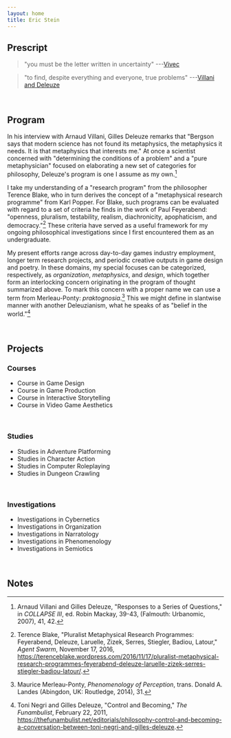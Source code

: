 ```yaml
---
layout: home
title: Eric Stein
---
```


## Prescript

> "you must be the letter written in uncertainty" ---[Vivec](https://en.uesp.net/wiki/Morrowind:36_Lessons_of_Vivec,_Sermon_15)

> "to find, despite everything and everyone, true problems" ---[Villani and Deleuze](https://books.google.ca/books?id=uL9NEAAAQBAJ&pg=PA39)

<br>

## Program

In his interview with Arnaud Villani, Gilles Deleuze remarks that "Bergson says that modern science has not found its metaphysics, the metaphysics it needs. It is that metaphysics that interests me." At once a scientist concerned with "determining the conditions of a problem" and a "pure metaphysician" focused on elaborating a new set of categories for philosophy, Deleuze's program is one I assume as my own.[^1]

[^1]: Arnaud Villani and Gilles Deleuze, "Responses to a Series of Questions," in *COLLAPSE III*, ed. Robin Mackay, 39-43, (Falmouth: Urbanomic, 2007), 41, 42.

I take my understanding of a "research program" from the philosopher Terence Blake, who in turn derives the concept of a "metaphysical research programme" from Karl Popper. For Blake, such programs can be evaluated with regard to a set of criteria he finds in the work of Paul Feyerabend: "openness, pluralism, testability, realism, diachronicity, apophaticism, and democracy."[^2] These criteria have served as a useful framework for my ongoing philosophical investigations since I first encountered them as an undergraduate.

[^2]: Terence Blake, "Pluralist Metaphysical Research Programmes: Feyerabend, Deleuze, Laruelle, Zizek, Serres, Stiegler, Badiou, Latour," *Agent Swarm*, November 17, 2016, <https://terenceblake.wordpress.com/2016/11/17/pluralist-metaphysical-research-programmes-feyerabend-deleuze-laruelle-zizek-serres-stiegler-badiou-latour/>.

My present efforts range across day-to-day games industry employment, longer term research projects, and periodic creative outputs in game design and poetry. In these domains, my special focuses can be categorized, respectively, as *organization*, *metaphysics*, and *design*, which together form an interlocking concern originating in the program of thought summarized above. To mark this concern with a proper name we can use a term from Merleau-Ponty: *praktognosia*.[^3] This we might define in slantwise manner with another Deleuzianism, what he speaks of as "belief in the world."[^4]

[^3]: Maurice Merleau-Ponty, *Phenomenology of Perception*, trans. Donald A. Landes (Abingdon, UK: Routledge, 2014), 31.
[^4]: Toni Negri and Gilles Deleuze, "Control and Becoming," *The Funambulist*, February 22, 2011, <https://thefunambulist.net/editorials/philosophy-control-and-becoming-a-conversation-between-toni-negri-and-gilles-deleuze>.

<br>

## Projects

### Courses
* Course in Game Design
* Course in Game Production
* Course in Interactive Storytelling
* Course in Video Game Aesthetics

<br>

### Studies
* Studies in Adventure Platforming
* Studies in Character Action
* Studies in Computer Roleplaying
* Studies in Dungeon Crawling

<br>

### Investigations
* Investigations in Cybernetics
* Investigations in Organization
* Investigations in Narratology
* Investigations in Phenomenology
* Investigations in Semiotics

<br>

## Notes
